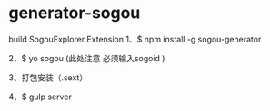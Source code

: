 # generator-sogou
build SogouExplorer Extension
1、$ npm install -g sogou-generator

2、$ yo sogou  (此处注意 必须输入sogoid )

3、打包安装（.sext）

4、$ gulp server  
